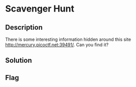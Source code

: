 # Scavenger Hunt

## Description

There is some interesting information hidden around this site http://mercury.picoctf.net:39491/. Can you find it?

## Solution


## Flag

